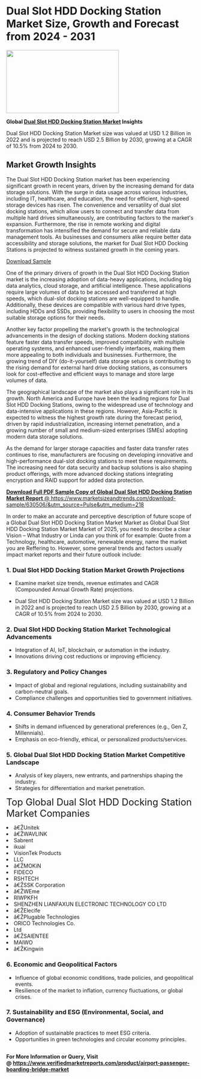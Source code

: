 <H1>Dual Slot HDD Docking Station Market Size, Growth and Forecast from 2024 - 2031</H1><img class="aligncenter size-medium wp-image-584254" src="https://thirdeyenews.in/wp-content/uploads/2024/09/Global-Market-Research-300x168.jpeg" alt="" width="300" height="168" /><p><strong>Global&nbsp;<a href="https://www.marketsizeandtrends.com/download-sample/630506/&amp;utm_source=Pulse&amp;utm_medium=218">Dual Slot HDD Docking Station Market</a> Insights</strong></p><p>Dual Slot HDD Docking Station Market size was valued at USD 1.2 Billion in 2022 and is projected to reach USD 2.5 Billion by 2030, growing at a CAGR of 10.5% from 2024 to 2030.</p><p><h2>Market Growth Insights</h2> <p>The Dual Slot HDD Docking Station market has been experiencing significant growth in recent years, driven by the increasing demand for data storage solutions. With the surge in data usage across various industries, including IT, healthcare, and education, the need for efficient, high-speed storage devices has risen. The convenience and versatility of dual slot docking stations, which allow users to connect and transfer data from multiple hard drives simultaneously, are contributing factors to the market's expansion. Furthermore, the rise in remote working and digital transformation has intensified the demand for secure and reliable data management tools. As businesses and consumers alike require better data accessibility and storage solutions, the market for Dual Slot HDD Docking Stations is projected to witness sustained growth in the coming years.</p> <p><a href="#">Download Sample</a></p> <p>One of the primary drivers of growth in the Dual Slot HDD Docking Station market is the increasing adoption of data-heavy applications, including big data analytics, cloud storage, and artificial intelligence. These applications require large volumes of data to be accessed and transferred at high speeds, which dual-slot docking stations are well-equipped to handle. Additionally, these devices are compatible with various hard drive types, including HDDs and SSDs, providing flexibility to users in choosing the most suitable storage options for their needs.</p> <p>Another key factor propelling the market's growth is the technological advancements in the design of docking stations. Modern docking stations feature faster data transfer speeds, improved compatibility with multiple operating systems, and enhanced user-friendly interfaces, making them more appealing to both individuals and businesses. Furthermore, the growing trend of DIY (do-it-yourself) data storage setups is contributing to the rising demand for external hard drive docking stations, as consumers look for cost-effective and efficient ways to manage and store large volumes of data.</p> <p>The geographical landscape of the market also plays a significant role in its growth. North America and Europe have been the leading regions for Dual Slot HDD Docking Stations, owing to the widespread use of technology and data-intensive applications in these regions. However, Asia-Pacific is expected to witness the highest growth rate during the forecast period, driven by rapid industrialization, increasing internet penetration, and a growing number of small and medium-sized enterprises (SMEs) adopting modern data storage solutions.</p> <p>As the demand for larger storage capacities and faster data transfer rates continues to rise, manufacturers are focusing on developing innovative and high-performance dual-slot docking stations to meet these requirements. The increasing need for data security and backup solutions is also shaping product offerings, with more advanced docking stations integrating encryption and RAID support for added data protection.</p> <p><a href="#"></p><p><span class=""><strong>Download Full PDF Sample Copy of Global Dual Slot HDD Docking Station Market Report</strong> @ <a href="https://www.marketsizeandtrends.com/download-sample/630506/&amp;utm_source=Pulse&amp;utm_medium=218" target="_blank">https://www.marketsizeandtrends.com/download-sample/630506/&amp;utm_source=Pulse&amp;utm_medium=218</a></span></p><p>In order to make an accurate and perceptive description of future scope of a Global&nbsp;Dual Slot HDD Docking Station Market Market as Global&nbsp;Dual Slot HDD Docking Station Market Market of 2025, you need to describe a clear Vision &ndash; What Industry or Linda can you think of for example: Quote from a Technology, healthcare, automotive, renewable energy, name the market you are Reffering to. However, some general trends and factors usually impact market reports and their future outlook include:</p><h3>1.&nbsp;<strong>Dual Slot HDD Docking Station Market Growth Projections</strong></h3><ul><li>Examine market size trends, revenue estimates and CAGR (Compounded Annual Growth Rate) projections.</li><li><p>Dual Slot HDD Docking Station Market size was valued at USD 1.2 Billion in 2022 and is projected to reach USD 2.5 Billion by 2030, growing at a CAGR of 10.5% from 2024 to 2030.</p></li></ul><h3>2.&nbsp;<strong>Dual Slot HDD Docking Station Market Technological Advancements</strong></h3><ul><li>Integration of AI, IoT, blockchain, or automation in the industry.</li><li>Innovations driving cost reductions or improving efficiency.</li></ul><h3>3.&nbsp;<strong>Regulatory and Policy Changes</strong></h3><ul><li>Impact of global and regional regulations, including sustainability and carbon-neutral goals.</li><li>Compliance challenges and opportunities tied to government initiatives.</li></ul><h3>4.&nbsp;<strong>Consumer Behavior Trends</strong></h3><ul><li>Shifts in demand influenced by generational preferences (e.g., Gen Z, Millennials).</li><li>Emphasis on eco-friendly, ethical, or personalized products/services.</li></ul><h3>5.&nbsp;<strong>Global Dual Slot HDD Docking Station Market Competitive Landscape</strong></h3><ul><li>Analysis of key players, new entrants, and partnerships shaping the industry.</li><li>Strategies for differentiation and market penetration.</li></ul><p data-pm-slice="1 1 []"><span style="color: inherit; font-family: inherit; font-size: 25px;">Top Global Dual Slot HDD Docking Station Market Companies</span></p><div class="" data-test-id=""><p><li>â€ŽUnitek</li><li> â€ŽWAVLINK</li><li> Sabrent</li><li> ikuai</li><li> VisionTek Products</li><li> LLC</li><li> â€ŽMOKiN</li><li> FIDECO</li><li> RSHTECH</li><li> â€ŽSSK Corporation</li><li> â€ŽWEme</li><li> RIWPKFH</li><li> SHENZHEN LIANFAXUN ELECTRONIC TECHNOLOGY CO LTD</li><li> â€ŽElecife</li><li> â€ŽPlugable Technologies</li><li> ORICO Technologies Co.</li><li>Ltd</li><li> â€ŽSAIENTEE</li><li> MAIWO</li><li> â€ŽKingwin</li></p></div><h3>6.&nbsp;<strong>Economic and Geopolitical Factors</strong></h3><ul><li>Influence of global economic conditions, trade policies, and geopolitical events.</li><li>Resilience of the market to inflation, currency fluctuations, or global crises.</li></ul><h3>7.&nbsp;<strong>Sustainability and ESG (Environmental, Social, and Governance)</strong></h3><ul><li>Adoption of sustainable practices to meet ESG criteria.</li><li>Opportunities in green technologies and circular economy principles.</li></ul><h2><strong style="font-size: 14px;">For More Information or Query, Visit @&nbsp;</strong><a style="background-color: #ffffff; font-size: 14px;" href="https://www.marketsizeandtrends.com/report/dual-slot-hdd-docking-station-market/" target="_blank">https://www.verifiedmarketreports.com/product/airport-passenger-boarding-bridge-market</a></h2>
